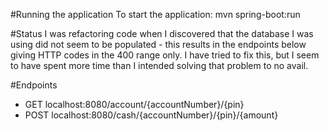 #Running the application
To start the application:
mvn spring-boot:run

#Status
I was refactoring code when I discovered that the database I was using
did not seem to be populated - this results in the endpoints below
giving HTTP codes in the 400 range only. I have tried to fix this, but I
seem to have spent more time than I intended solving that problem to no avail.

#Endpoints
* GET localhost:8080/account/{accountNumber}/{pin}
* POST localhost:8080/cash/{accountNumber}/{pin}/{amount}
